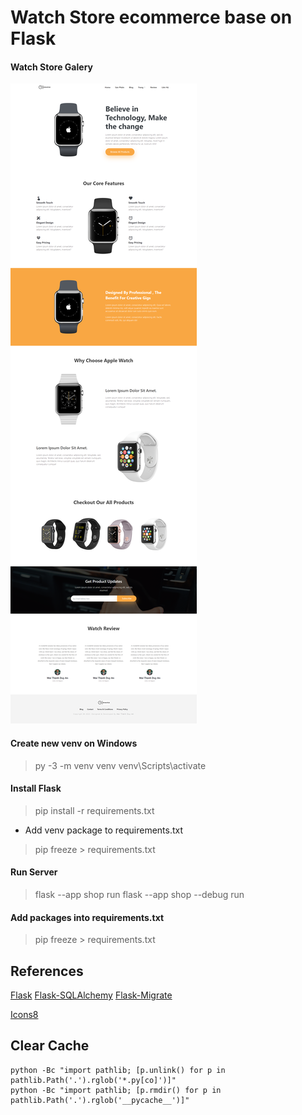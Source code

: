 
# Watch Store ecommerce base on Flask

#### Watch Store Galery
![Home Page](https://github.com/maithanhduyan/watch-store/blob/master/shop/static/images/screencapture.png?raw=true)
#### Create new venv on Windows
> py -3 -m venv venv
> venv\Scripts\activate
#### Install Flask
> pip install -r requirements.txt
- Add venv package to requirements.txt
> pip freeze > requirements.txt
#### Run Server
> flask --app shop run
> flask --app shop --debug run
#### Add packages into requirements.txt
> pip freeze > requirements.txt 


## References
[Flask](https://flask.palletsprojects.com/en/latest/)
[Flask-SQLAlchemy](https://flask-migrate.readthedocs.io/en/latest/)
[Flask-Migrate](https://flask-migrate.readthedocs.io/en/latest/)


[Icons8](https://icons8.com/)

## Clear Cache
~~~
python -Bc "import pathlib; [p.unlink() for p in pathlib.Path('.').rglob('*.py[co]')]"
python -Bc "import pathlib; [p.rmdir() for p in pathlib.Path('.').rglob('__pycache__')]"


~~~
